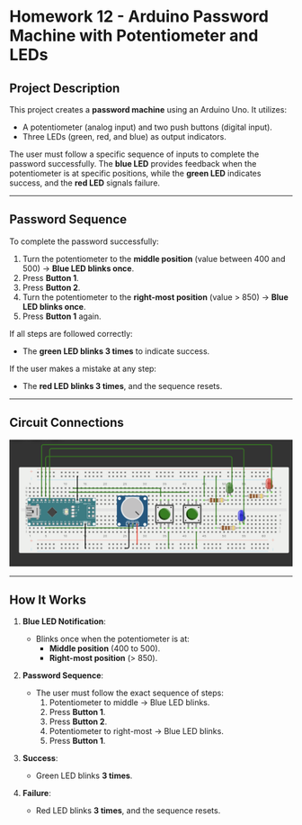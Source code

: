 # Homework 12 - Arduino Password Machine with Potentiometer and LEDs

## Project Description
This project creates a **password machine** using an Arduino Uno. It utilizes:
- A potentiometer (analog input) and two push buttons (digital input).
- Three LEDs (green, red, and blue) as output indicators.

The user must follow a specific sequence of inputs to complete the password successfully. The **blue LED** provides feedback when the potentiometer is at specific positions, while the **green LED** indicates success, and the **red LED** signals failure.

---

## **Password Sequence**
To complete the password successfully:
1. Turn the potentiometer to the **middle position** (value between 400 and 500) → **Blue LED blinks once**.
2. Press **Button 1**.
3. Press **Button 2**.
4. Turn the potentiometer to the **right-most position** (value > 850) → **Blue LED blinks once**.
5. Press **Button 1** again.

If all steps are followed correctly:
- The **green LED blinks 3 times** to indicate success.

If the user makes a mistake at any step:
- The **red LED blinks 3 times**, and the sequence resets.

---

## **Circuit Connections**

![Circuit Diagram](https://github.com/nikhilkhandelwal-DM-GY-6063-2024-Fall/HW12/blob/main/circuit_diagram.png)

---

## **How It Works**

1. **Blue LED Notification**:
   - Blinks once when the potentiometer is at:
     - **Middle position** (400 to 500).
     - **Right-most position** (> 850).

2. **Password Sequence**:
   - The user must follow the exact sequence of steps:
     1. Potentiometer to middle → Blue LED blinks.
     2. Press **Button 1**.
     3. Press **Button 2**.
     4. Potentiometer to right-most → Blue LED blinks.
     5. Press **Button 1**.

3. **Success**:
   - Green LED blinks **3 times**.

4. **Failure**:
   - Red LED blinks **3 times**, and the sequence resets.
